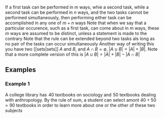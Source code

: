 If a first task can be performed in $m$ ways, whie a second task, while a second task can be performed in $n$ ways, and the two tasks cannot be performed simultaneously, then performing either task can be accomplished in any one of $m+n$ ways
Note that when we say that a particular occurence, such as a first task, can come about in $m$ ways, these $m$ ways are assumed to be distinct, unless a statement is made to the contrary
Note that the rule can be extended beyond two tasks als long as no pair of the tasks can occur simultaneously
Another way of writing this you have two [[sets|sets]] $A$ and $B$, and $A\cap B=\emptyset$, $|A\cup B|=|A|+|B|$. Note that a more complete version of this is $|A\cup B|=|A|+|B|-|A\cap B|$
## Examples
### Example 1
A college library has $\hspace{0pt}40$ textbooks on sociology and $\hspace{0pt}50$ textbooks dealing with anthropology. By the rule of sum, a student can select amont $40+50=90$ textbooks in order to learn more about one or the other of these two subjects
